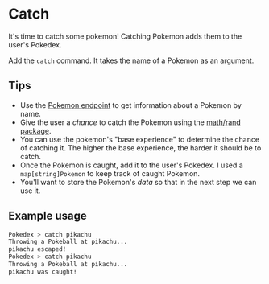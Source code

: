 # Catch

It's time to catch some pokemon! Catching Pokemon adds them to the user's Pokedex.

Add the `catch` command. It takes the name of a Pokemon as an argument.

## Tips

* Use the [Pokemon endpoint](https://pokeapi.co/docs/v2#pokemon) to get information about a Pokemon by name.
* Give the user a *chance* to catch the Pokemon using the [math/rand package](https://pkg.go.dev/math/rand#Rand.Intn).
* You can use the pokemon's "base experience" to determine the chance of catching it. The higher the base experience, the harder it should be to catch.
* Once the Pokemon is caught, add it to the user's Pokedex. I used a `map[string]Pokemon` to keep track of caught Pokemon.
* You'll want to store the Pokemon's *data* so that in the next step we can use it.

## Example usage

```bash
Pokedex > catch pikachu
Throwing a Pokeball at pikachu...
pikachu escaped!
Pokedex > catch pikachu
Throwing a Pokeball at pikachu...
pikachu was caught!
```
